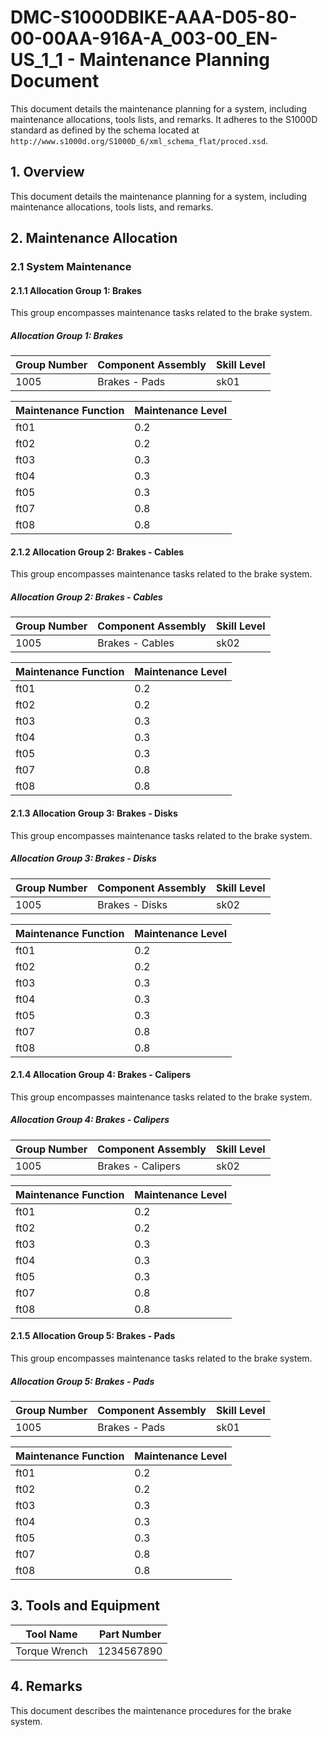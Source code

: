 # DMC-S1000DBIKE-AAA-D05-80-00-00AA-916A-A_003-00_EN-US_1_1 - Maintenance Planning Document

This document details the maintenance planning for a system, including maintenance allocations, tools lists, and remarks. It adheres to the S1000D standard as defined by the schema located at `http://www.s1000d.org/S1000D_6/xml_schema_flat/proced.xsd`.

## 1. Overview

This document details the maintenance planning for a system, including maintenance allocations, tools lists, and remarks.

## 2. Maintenance Allocation

### 2.1 System Maintenance

#### 2.1.1 Allocation Group 1: Brakes

This group encompasses maintenance tasks related to the brake system. 

##### Allocation Group 1: Brakes

| Group Number | Component Assembly | Skill Level |
|---|---|---|
| 1005 | Brakes - Pads | sk01 |

| Maintenance Function | Maintenance Level |
|---|---|
| ft01 | 0.2 |
| ft02 | 0.2 |
| ft03 | 0.3 |
| ft04 | 0.3 |
| ft05 | 0.3 |
| ft07 | 0.8 |
| ft08 | 0.8 |

#### 2.1.2 Allocation Group 2: Brakes - Cables

This group encompasses maintenance tasks related to the brake system. 

##### Allocation Group 2: Brakes - Cables

| Group Number | Component Assembly | Skill Level |
|---|---|---|
| 1005 | Brakes - Cables | sk02 |

| Maintenance Function | Maintenance Level |
|---|---|
| ft01 | 0.2 |
| ft02 | 0.2 |
| ft03 | 0.3 |
| ft04 | 0.3 |
| ft05 | 0.3 |
| ft07 | 0.8 |
| ft08 | 0.8 |

#### 2.1.3 Allocation Group 3: Brakes - Disks

This group encompasses maintenance tasks related to the brake system. 

##### Allocation Group 3: Brakes - Disks

| Group Number | Component Assembly | Skill Level |
|---|---|---|
| 1005 | Brakes - Disks | sk02 |

| Maintenance Function | Maintenance Level |
|---|---|
| ft01 | 0.2 |
| ft02 | 0.2 |
| ft03 | 0.3 |
| ft04 | 0.3 |
| ft05 | 0.3 |
| ft07 | 0.8 |
| ft08 | 0.8 |

#### 2.1.4 Allocation Group 4: Brakes - Calipers

This group encompasses maintenance tasks related to the brake system. 

##### Allocation Group 4: Brakes - Calipers

| Group Number | Component Assembly | Skill Level |
|---|---|---|
| 1005 | Brakes - Calipers | sk02 |

| Maintenance Function | Maintenance Level |
|---|---|
| ft01 | 0.2 |
| ft02 | 0.2 |
| ft03 | 0.3 |
| ft04 | 0.3 |
| ft05 | 0.3 |
| ft07 | 0.8 |
| ft08 | 0.8 |

#### 2.1.5 Allocation Group 5: Brakes - Pads

This group encompasses maintenance tasks related to the brake system. 

##### Allocation Group 5: Brakes - Pads

| Group Number | Component Assembly | Skill Level |
|---|---|---|
| 1005 | Brakes - Pads | sk01 |

| Maintenance Function | Maintenance Level |
|---|---|
| ft01 | 0.2 |
| ft02 | 0.2 |
| ft03 | 0.3 |
| ft04 | 0.3 |
| ft05 | 0.3 |
| ft07 | 0.8 |
| ft08 | 0.8 |

## 3. Tools and Equipment

| Tool Name | Part Number |
|---|---|
| Torque Wrench | 1234567890 |

## 4. Remarks

This document describes the maintenance procedures for the brake system.